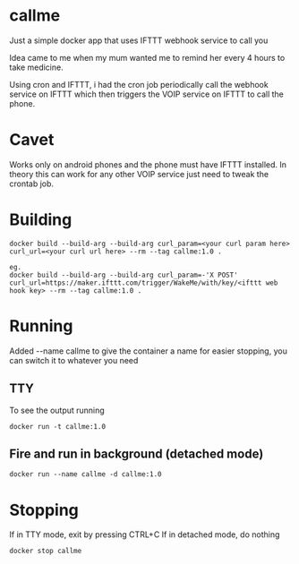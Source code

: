# callme
Just a simple docker app that uses IFTTT webhook service to call you

Idea came to me when my mum wanted me to remind her every 4 hours to take medicine.

Using cron and IFTTT, i had the cron job periodically call the webhook service on IFTTT which then triggers the VOIP service on IFTTT to call the phone.

# Cavet
Works only on android phones and the phone must have IFTTT installed. In theory this can work for any other VOIP service just need to tweak the crontab job.

# Building
```
docker build --build-arg --build-arg curl_param=<your curl param here> curl_url=<your curl url here> --rm --tag callme:1.0 .

eg.
docker build --build-arg --build-arg curl_param=-'X POST' curl_url=https://maker.ifttt.com/trigger/WakeMe/with/key/<ifttt web hook key> --rm --tag callme:1.0 .
```

# Running
Added --name callme to give the container a name for easier stopping, you can switch it to whatever you need
## TTY
To see the output running
```
docker run -t callme:1.0
```

## Fire and run in background (detached mode)
```
docker run --name callme -d callme:1.0
```

# Stopping
If in TTY mode, exit by pressing CTRL+C
If in detached mode, do nothing

```
docker stop callme
```